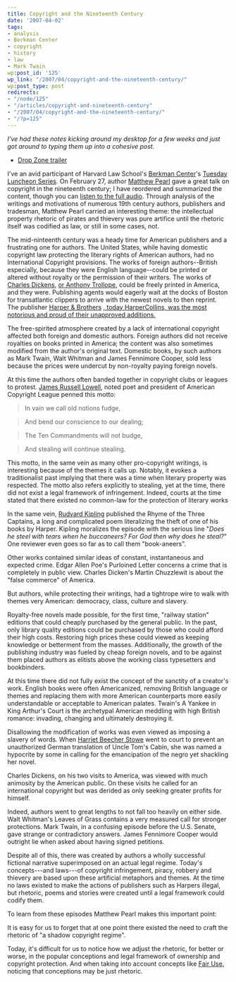 ```yaml
---
title: Copyright and the Nineteenth Century
date: '2007-04-02'
tags:
- analysis
- Berkman Center
- copyright
- history
- law
- Mark Twain
wp:post_id: '125'
wp_link: "/2007/04/copyright-and-the-nineteenth-century/"
wp:post_type: post
redirects:
- "/node/125"
- "/articles/copyright-and-nineteenth-century"
- "/2007/04/copyright-and-the-nineteenth-century/"
- "/?p=125"
---
```


_I've had these notes kicking around my desktop for a few weeks and just got around to typing them up into a cohesive post._

- [Drop Zone trailer](http://www.mettsalat.de/?drop_zone)

I've an avid participant of Harvard Law School's [Berkman Center](http://cyber.law.harvard.edu/home/)'s [Tuesday Luncheon Series](http://cyber.law.harvard.edu/home/events). On February 27, author [Matthew Pearl](http://www.matthewpearl.com/) gave a great talk on copyright in the nineteenth century; I have reordered and summarized the content, though you can [listen to the full audio](http://blogs.law.harvard.edu/mediaberkman/2007/02/28/the-literary-vision-of-copyright/). Through analysis of the writings and motivations of numerous 19th century authors, publishers and tradesman, Matthew Pearl carried an interesting theme: the intellectual property rhetoric of pirates and thievery was pure artifice until the rhetoric itself was codified as law, or still in some cases, not.

The mid-ninteenth century was a heady time for American publishers and a frustrating one for authors. The United States, while having domestic copyright law protecting the literary rights of American authors, had no International Copyright provisions. The works of foreign authors--British especially, because they were English language--could be printed or altered without royalty or the permission of their writers. The works of [Charles Dickens](http://en.wikipedia.org/wiki/Charles_Dickens), [ or ](http://en.wikipedia.org/wiki/Matthew_Arnold) [Anthony Trollope](http://en.wikipedia.org/wiki/Anthony_Trollope), could be freely printed in America, and they were. Publishing agents would eagerly wait at the docks of Boston for transatlantic clippers to arrive with the newest novels to then reprint. The publisher [Harper & Brothers](http://en.wikipedia.org/wiki/Harper_&_Brothers) [, today HarperCollins, was the most notorious and proud of their unapproved additions.](http://en.wikipedia.org/wiki/Anthony_Trollope)

The free-spirited atmosphere created by a lack of international copyright affected both foreign and domestic authors. Foreign authors did not receive royalties on books printed in America; the content was also sometimes modified from the author's original text. Domestic books, by such authors as Mark Twain, Walt Whitman and James Fennimore Cooper, sold less because the prices were undercut by non-royalty paying foreign novels.

At this time the authors often banded together in copyright clubs or leagues to protest. [James Russell Lowell](http://en.wikipedia.org/wiki/James_Russell_Lowell), noted poet and president of American Copyright League penned this motto:

>

> In vain we call old notions fudge,

> And bend our conscience to our dealing;

> The Ten Commandments will not budge,

> And stealing will continue stealing.

>

This motto, in the same vein as many other pro-copyright writings, is interesting because of the themes it calls up. Notably, it evokes a traditionalist past implying that there was a time when literary property was respected. The motto also refers explicitly to stealing, yet at the time, there did not exist a legal framework of infringement. Indeed, courts at the time stated that there existed no common-law for the protection of literary works

In the same vein, [Rudyard Kipling](http://en.wikipedia.org/wiki/Rudyard_Kipling) published the Rhyme of the Three Captains, a long and complicated poem literalizing the theft of one of his books by Harper. Kipling moralizes the episode with the serious line "_Does he steel with tears when he buccaneers? For God then why does he steal?_" One reviewer even goes so far as to call them "book-aneers".

Other works contained similar ideas of constant, instantaneous and expected crime. Edgar Allen Poe's Purloined Letter concerns a crime that is completely in public view. Charles Dicken's Martin Chuzzlewit is about the "false commerce" of America.

But authors, while protecting their writings, had a tightrope wire to walk with themes very American: democracy, class, culture and slavery.

Royalty-free novels made possible, for the first time, "railway station" editions that could cheaply purchased by the general public. In the past, only library quality editions could be purchased by those who could afford their high costs. Restoring high prices these could viewed as keeping knowledge or betterment from the masses. Additionally, the growth of the publishing industry was fueled by cheap foreign novels, and to be against them placed authors as elitists above the working class typesetters and bookbinders.

At this time there did not fully exist the concept of the sanctity of a creator's work. English books were often Americanized, removing British language or themes and replacing them with more American counterparts more easily understandable or acceptable to American palates. Twain's A Yankee in King Arthur's Court is the archetypal American meddling with high British romance: invading, changing and ultimately destroying it.

Disallowing the modification of works was even viewed as imposing a slavery of words. When [Harriet Beecher Stowe](http://en.wikipedia.org/wiki/Harriet_Beecher_Stowe) went to court to prevent an unauthorized German translation of Uncle Tom's Cabin, she was named a hypocrite by some in calling for the emancipation of the negro yet shackling her novel.

Charles Dickens, on his two visits to America, was viewed with much animosity by the American public. On these visits he called for an international copyright but was derided as only seeking greater profits for himself.

Indeed, authors went to great lengths to not fall too heavily on either side. Walt Whitman's Leaves of Grass contains a very measured call for stronger protections. Mark Twain, in a confusing episode before the U.S. Senate, gave strange or contradictory answers. James Fennimore Cooper would outright lie when asked about having signed petitions.

Despite all of this, there was created by authors a wholly successful fictional narrative superimposed on an actual legal regime. Today's concepts---and laws---of copyright infringement, piracy, robbery and thievery are based upon these artificial metaphors and themes. At the time no laws existed to make the actions of publishers such as Harpers illegal, but rhetoric, poems and stories were created until a legal framework could codify them.

To learn from these episodes Matthew Pearl makes this important point:

It is easy for us to forget that at one point there existed the need to craft the rhetoric of "a shadow copyright regime".

Today, it's difficult for us to notice how we adjust the rhetoric, for better or worse, in the popular conceptions and legal framework of ownership and copyright protection. And when taking into account concepts like [Fair Use](http://en.wikipedia.org/wiki/Fair_use), noticing that conceptions may be just rhetoric.
